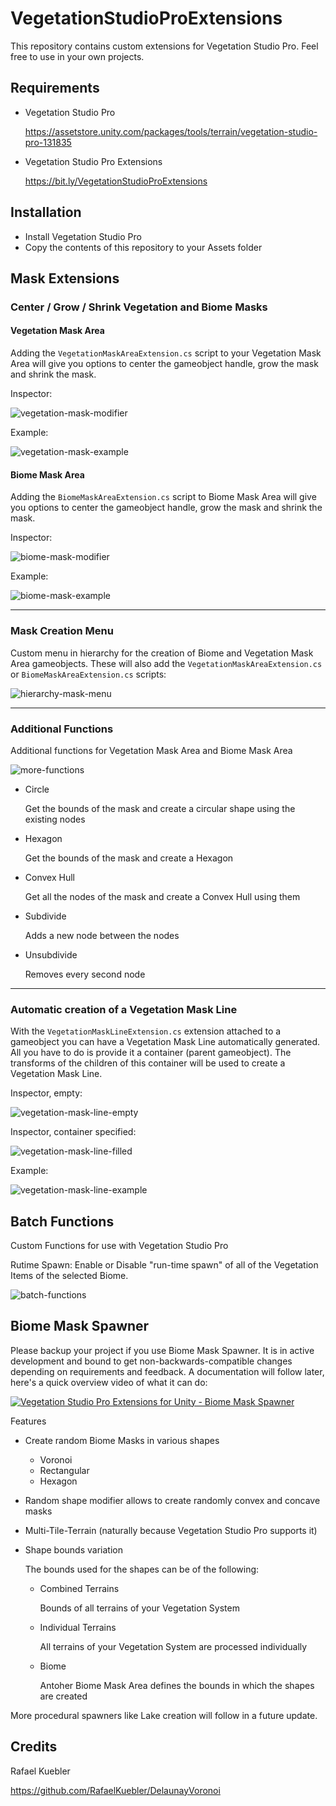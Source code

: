 # VegetationStudioProExtensions

This repository contains custom extensions for Vegetation Studio Pro. Feel free to use in your own projects.

## Requirements

* Vegetation Studio Pro

  https://assetstore.unity.com/packages/tools/terrain/vegetation-studio-pro-131835

* Vegetation Studio Pro Extensions

  https://bit.ly/VegetationStudioProExtensions

## Installation

* Install Vegetation Studio Pro
* Copy the contents of this repository to your Assets folder

## Mask Extensions

### Center / Grow / Shrink Vegetation and Biome Masks

#### Vegetation Mask Area

Adding the ```VegetationMaskAreaExtension.cs``` script to your Vegetation Mask Area will give you options to center the gameobject handle, grow the mask and shrink the mask.

Inspector:

![vegetation-mask-modifier](https://user-images.githubusercontent.com/10963432/53321440-ca526680-38d8-11e9-99ba-62faeb92a5fd.png)

Example:

![vegetation-mask-example](https://user-images.githubusercontent.com/10963432/53322065-8d876f00-38da-11e9-958a-f452a3149cc2.gif)


#### Biome Mask Area

Adding the ```BiomeMaskAreaExtension.cs``` script to Biome Mask Area will give you options to center the gameobject handle, grow the mask and shrink the mask.

Inspector:

![biome-mask-modifier](https://user-images.githubusercontent.com/10963432/53321441-ca526680-38d8-11e9-8a27-918483777045.png)

Example:

![biome-mask-example](https://user-images.githubusercontent.com/10963432/53323770-60898b00-38df-11e9-9842-284e784c54d2.gif)

---

### Mask Creation Menu

Custom menu in hierarchy for the creation of Biome and Vegetation Mask Area gameobjects. These will also add the ```VegetationMaskAreaExtension.cs``` or ```BiomeMaskAreaExtension.cs``` scripts:

![hierarchy-mask-menu](https://user-images.githubusercontent.com/10963432/53320727-c7ef0d00-38d6-11e9-9a72-59baae57face.png)

---

### Additional Functions

Additional functions for Vegetation Mask Area and Biome Mask Area

![more-functions](https://user-images.githubusercontent.com/10963432/72217536-8dfb1980-352f-11ea-8fa1-caaad2d66e1e.png)

* Circle

  Get the bounds of the mask and create a circular shape using the existing nodes

* Hexagon 
 
  Get the bounds of the mask and create a Hexagon

* Convex Hull

  Get all the nodes of the mask and create a Convex Hull using them

* Subdivide

  Adds a new node between the nodes

* Unsubdivide

  Removes every second node

---

### Automatic creation of a Vegetation Mask Line

With the ```VegetationMaskLineExtension.cs``` extension attached to a gameobject you can have a Vegetation Mask Line automatically generated. All you have to do is provide it a container (parent gameobject). The transforms of the children of this container will be used to create a Vegetation Mask Line.

Inspector, empty:

![vegetation-mask-line-empty](https://user-images.githubusercontent.com/10963432/53391878-fb45a080-3997-11e9-8d9e-be9585445eb5.png)

Inspector, container specified:

![vegetation-mask-line-filled](https://user-images.githubusercontent.com/10963432/53391879-fed92780-3997-11e9-812d-34351fe3ed77.png)

Example:

![vegetation-mask-line-example](https://user-images.githubusercontent.com/10963432/53392096-aeae9500-3998-11e9-844d-83ae85d7c232.gif)

## Batch Functions

Custom Functions for use with Vegetation Studio Pro

Rutime Spawn: Enable or Disable "run-time spawn" of all of the Vegetation Items of the selected Biome.

![batch-functions](https://user-images.githubusercontent.com/10963432/72217509-30ff6380-352f-11ea-8235-417559de31a7.png)

## Biome Mask Spawner

Please backup your project if you use Biome Mask Spawner. It is in active development and bound to get non-backwards-compatible changes depending on requirements and feedback. A documentation will follow later, here's a quick overview video of what it can do:

[![Vegetation Studio Pro Extensions for Unity - Biome Mask Spawner](https://img.youtube.com/vi/n7Kzea4EPmg/0.jpg)](https://www.youtube.com/watch?v=n7Kzea4EPmg)

Features

* Create random Biome Masks in various shapes

  * Voronoi
  * Rectangular
  * Hexagon

* Random shape modifier allows to create randomly convex and concave masks
 
* Multi-Tile-Terrain (naturally because Vegetation Studio Pro supports it)

* Shape bounds variation

  The bounds used for the shapes can be of the following:

  * Combined Terrains
  
    Bounds of all terrains of your Vegetation System

  * Individual Terrains

    All terrains of your Vegetation System are processed individually

  * Biome

    Antoher Biome Mask Area defines the bounds in which the shapes are created


More procedural spawners like Lake creation will follow in a future update.


## Credits

Rafael Kuebler

https://github.com/RafaelKuebler/DelaunayVoronoi
